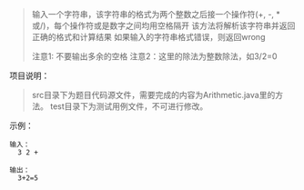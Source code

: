 >输入一个字符串，该字符串的格式为两个整数之后接一个操作符(+, -, * 或/)，每个操作符或是数字之间均用空格隔开
>该方法将解析该字符串并返回正确的格式和计算结果
>如果输入的字符串格式错误，则返回wrong
>
>注意1: 不要输出多余的空格
>注意2：这里的除法为整数除法，如3/2=0

项目说明：

>src目录下为题目代码源文件，需要完成的内容为Arithmetic.java里的方法。
>test目录下为测试用例文件，不可进行修改。


示例：

	输入：
	  3 2 +

    输出：
      3+2=5
